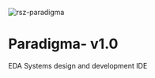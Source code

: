 <img src="https://i.ibb.co/ggkSRPF/rsz-paradigma.png" alt="rsz-paradigma" border="0"><br>
# Paradigma- v1.0
EDA Systems design and development IDE
